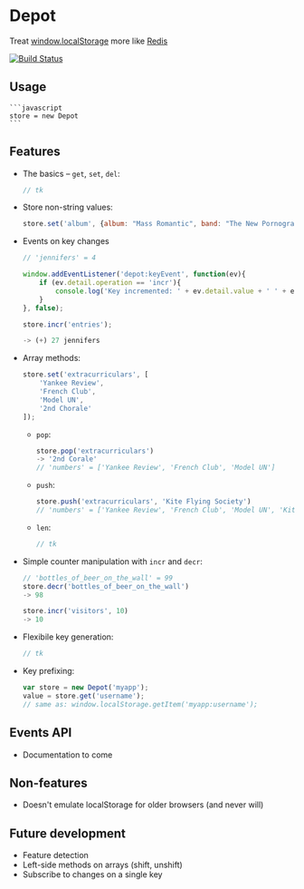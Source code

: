 # Depot

Treat [window.localStorage][1] more like [Redis][2]

[![Build Status](https://secure.travis-ci.org/banterability/depot.png?branch=literate-rewrite)](http://travis-ci.org/banterability/depot)

## Usage

    ```javascript
    store = new Depot
    ```

## Features

- The basics – `get`, `set`, `del`:

    ```javascript
    // tk
    ```

- Store non-string values:

    ```javascript
    store.set('album', {album: "Mass Romantic", band: "The New Pornographers", year: 2000});
    ```

- Events on key changes

    ```javascript
    // 'jennifers' = 4

    window.addEventListener('depot:keyEvent', function(ev){
        if (ev.detail.operation == 'incr'){
            console.log('Key incremented: ' + ev.detail.value + ' ' + ev.detail.key);
        }
    }, false);

    store.incr('entries');

    -> (+) 27 jennifers
    ```

- Array methods:

    ```javascript
    store.set('extracurriculars', [
        'Yankee Review',
        'French Club',
        'Model UN',
        '2nd Chorale'
    ]);
    ```

    - `pop`:

        ```javascript
        store.pop('extracurriculars')
        -> '2nd Corale'
        // 'numbers' = ['Yankee Review', 'French Club', 'Model UN']
        ```

    - `push`:

        ```javascript
        store.push('extracurriculars', 'Kite Flying Society')
        // 'numbers' = ['Yankee Review', 'French Club', 'Model UN', 'Kite Flying Society']
        ```

    - `len`:

        ```javascript
        // tk
        ```

- Simple counter manipulation with `incr` and `decr`:

    ```javascript
    // 'bottles_of_beer_on_the_wall' = 99
    store.decr('bottles_of_beer_on_the_wall')
    -> 98

    store.incr('visitors', 10)
    -> 10
    ```

- Flexibile key generation:

    ```javascript
    // tk
    ```

- Key prefixing:

    ```javascript
    var store = new Depot('myapp');
    value = store.get('username');
    // same as: window.localStorage.getItem('myapp:username');
    ```

## Events API

- Documentation to come

## Non-features

- Doesn't emulate localStorage for older browsers (and never will)

## Future development

- Feature detection
- Left-side methods on arrays (shift, unshift)
- Subscribe to changes on a single key

[1]: http://dev.w3.org/html5/webstorage/#storage
[2]: http://redis.io/commands